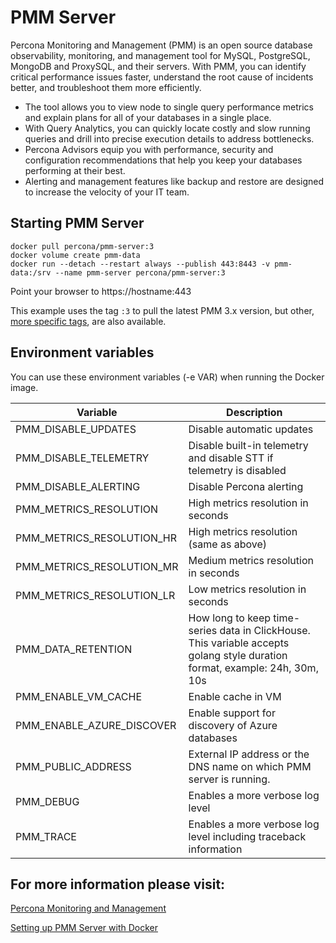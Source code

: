 # PMM Server

Percona Monitoring and Management (PMM) is an open source database observability, monitoring, and management tool for MySQL, PostgreSQL, MongoDB and ProxySQL, and their servers. With PMM, you can identify critical performance issues faster, understand the root cause of incidents better, and troubleshoot them more efficiently.

- The tool allows you to view node to single query performance metrics and explain plans for all of your databases in a single place.
- With Query Analytics, you can quickly locate costly and slow running queries and drill into precise execution details to address bottlenecks.
- Percona Advisors equip you with performance, security and configuration recommendations that help you keep your databases performing at their best.
- Alerting and management features like backup and restore are designed to increase the velocity of your IT team.

## Starting PMM Server

```
docker pull percona/pmm-server:3
docker volume create pmm-data
docker run --detach --restart always --publish 443:8443 -v pmm-data:/srv --name pmm-server percona/pmm-server:3
```

Point your browser to https://hostname:443

This example uses the tag `:3` to pull the latest PMM 3.x version, but other, [more specific tags](https://hub.docker.com/r/percona/pmm-server/tags), are also available.

## Environment variables

You can use these environment variables (-e VAR) when running the Docker image.

| Variable                     | Description                                                                                                                 |
|------------------------------|-----------------------------------------------------------------------------------------------------------------------------|
| PMM_DISABLE_UPDATES          | Disable automatic updates                                                                                                   |
| PMM_DISABLE_TELEMETRY        | Disable built-in telemetry and disable STT if telemetry is disabled                                                         |
| PMM_DISABLE_ALERTING         | Disable Percona alerting                                                                                                    |
| PMM_METRICS_RESOLUTION       | High metrics resolution in seconds                                                                                          |
| PMM_METRICS_RESOLUTION_HR    | High metrics resolution (same as above)                                                                                     |
| PMM_METRICS_RESOLUTION_MR    | Medium metrics resolution in seconds                                                                                        |
| PMM_METRICS_RESOLUTION_LR    | Low metrics resolution in seconds                                                                                           |
| PMM_DATA_RETENTION           | How long to keep time-series data in ClickHouse. This variable accepts golang style duration format, example: 24h, 30m, 10s |
| PMM_ENABLE_VM_CACHE          | Enable cache in VM                                                                                                          |
| PMM_ENABLE_AZURE_DISCOVER     | Enable support for discovery of Azure databases                                                                             |
| PMM_PUBLIC_ADDRESS           | External IP address or the DNS name on which PMM server is running.                                                         |
| PMM_DEBUG                    | Enables a more verbose log level                                                                                            |
| PMM_TRACE                    | Enables a more verbose log level including traceback information                                                            |

## For more information please visit:

[Percona Monitoring and Management](https://docs.percona.com/percona-monitoring-and-management)

[Setting up PMM Server with Docker](https://docs.percona.com/percona-monitoring-and-management/setting-up/server/docker.html)
